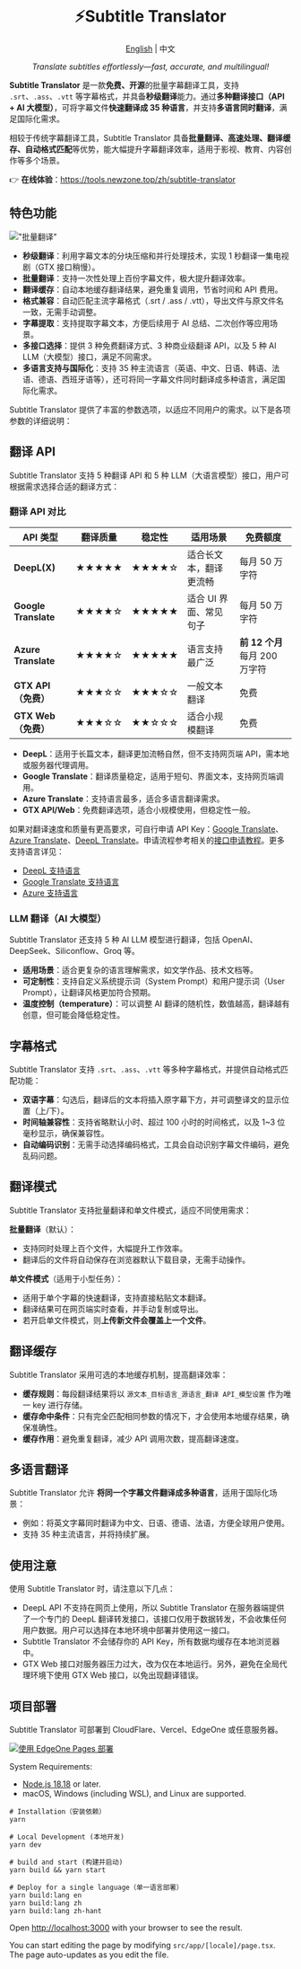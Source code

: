 <h1 align="center">
⚡️Subtitle Translator
</h1>
<p align="center">
    <a href="./README.md">English</a> | 中文
</p>
<p align="center">
    <em>Translate subtitles effortlessly—fast, accurate, and multilingual!</em>
</p>

**Subtitle Translator** 是一款**免费、开源**的批量字幕翻译工具，支持 `.srt`、`.ass`、`.vtt` 等字幕格式，并具备**秒级翻译**能力。通过**多种翻译接口（API + AI 大模型）**，可将字幕文件**快速翻译成 35 种语言**，并支持**多语言同时翻译**，满足国际化需求。  

相较于传统字幕翻译工具，Subtitle Translator 具备**批量翻译、高速处理、翻译缓存、自动格式匹配**等优势，能大幅提升字幕翻译效率，适用于影视、教育、内容创作等多个场景。  

👉 **在线体验**：<https://tools.newzone.top/zh/subtitle-translator>

## 特色功能

!["批量翻译"](https://img.newzone.top/subtile-translator.gif?imageMogr2/format/webp "批量翻译")

- **秒级翻译**：利用字幕文本的分块压缩和并行处理技术，实现 1 秒翻译一集电视剧（GTX 接口稍慢）。  
- **批量翻译**：支持一次性处理上百份字幕文件，极大提升翻译效率。  
- **翻译缓存**：自动本地缓存翻译结果，避免重复调用，节省时间和 API 费用。  
- **格式兼容**：自动匹配主流字幕格式（.srt / .ass / .vtt），导出文件与原文件名一致，无需手动调整。
- **字幕提取**：支持提取字幕文本，方便后续用于 AI 总结、二次创作等应用场景。
- **多接口选择**：提供 3 种免费翻译方式、3 种商业级翻译 API，以及 5 种 AI LLM（大模型）接口，满足不同需求。  
- **多语言支持与国际化**：支持 35 种主流语言（英语、中文、日语、韩语、法语、德语、西班牙语等），还可将同一字幕文件同时翻译成多种语言，满足国际化需求。

Subtitle Translator 提供了丰富的参数选项，以适应不同用户的需求。以下是各项参数的详细说明：

## 翻译 API

Subtitle Translator 支持 5 种翻译 API 和 5 种 LLM（大语言模型）接口，用户可根据需求选择合适的翻译方式：  

### 翻译 API 对比

| API 类型 | 翻译质量 | 稳定性 | 适用场景 | 免费额度 |  
|----------|----------|----------|----------|----------|  
| **DeepL(X)** | ★★★★★ | ★★★★☆ | 适合长文本，翻译更流畅 | 每月 50 万字符 |  
| **Google Translate** | ★★★★☆ | ★★★★★ | 适合 UI 界面、常见句子 | 每月 50 万字符 |  
| **Azure Translate** | ★★★★☆ | ★★★★★ | 语言支持最广泛 | **前 12 个月** 每月 200 万字符 |  
| **GTX API（免费）** | ★★★☆☆ | ★★★☆☆ | 一般文本翻译 | 免费 |  
| **GTX Web（免费）** | ★★★☆☆ | ★★☆☆☆ | 适合小规模翻译 | 免费 |  

- **DeepL**：适用于长篇文本，翻译更加流畅自然，但不支持网页端 API，需本地或服务器代理调用。  
- **Google Translate**：翻译质量稳定，适用于短句、界面文本，支持网页端调用。  
- **Azure Translate**：支持语言最多，适合多语言翻译需求。  
- **GTX API/Web**：免费翻译选项，适合小规模使用，但稳定性一般。  

如果对翻译速度和质量有更高要求，可自行申请 API Key：[Google Translate](https://cloud.google.com/translate/docs/setup?hl=zh-cn)、[Azure Translate](https://learn.microsoft.com/zh-cn/azure/ai-services/translator/reference/v3-0-translate)、[DeepL Translate](https://www.deepl.com/your-account/keys)。申请流程参考相关的[接口申请教程](https://ttime.timerecord.cn/service/translate/google.html)。更多支持语言详见：  

- [DeepL 支持语言](https://developers.deepl.com/docs/v/zh/api-reference/languages)  
- [Google Translate 支持语言](https://cloud.google.com/translate/docs/languages?hl=zh-cn)  
- [Azure 支持语言](https://learn.microsoft.com/zh-cn/azure/ai-services/translator/language-support)  

### LLM 翻译（AI 大模型）

Subtitle Translator 还支持 5 种 AI LLM 模型进行翻译，包括 OpenAI、DeepSeek、Siliconflow、Groq 等。  

- **适用场景**：适合更复杂的语言理解需求，如文学作品、技术文档等。  
- **可定制性**：支持自定义系统提示词（System Prompt）和用户提示词（User Prompt），让翻译风格更加符合预期。  
- **温度控制（temperature）**：可以调整 AI 翻译的随机性，数值越高，翻译越有创意，但可能会降低稳定性。  

## 字幕格式

Subtitle Translator 支持 `.srt`、`.ass`、`.vtt` 等多种字幕格式，并提供自动格式匹配功能：  

- **双语字幕**：勾选后，翻译后的文本将插入原字幕下方，并可调整译文的显示位置（上/下）。  
- **时间轴兼容性**：支持省略默认小时、超过 100 小时的时间格式，以及 1~3 位毫秒显示，确保兼容性。  
- **自动编码识别**：无需手动选择编码格式，工具会自动识别字幕文件编码，避免乱码问题。  

## 翻译模式  

Subtitle Translator 支持批量翻译和单文件模式，适应不同使用需求：  

**批量翻译**（默认）：

- 支持同时处理上百个文件，大幅提升工作效率。  
- 翻译后的文件将自动保存在浏览器默认下载目录，无需手动操作。  

**单文件模式**（适用于小型任务）：

- 适用于单个字幕的快速翻译，支持直接粘贴文本翻译。  
- 翻译结果可在网页端实时查看，并手动复制或导出。  
- 若开启单文件模式，则**上传新文件会覆盖上一个文件**。  

## 翻译缓存

Subtitle Translator 采用可选的本地缓存机制，提高翻译效率：  

- **缓存规则**：每段翻译结果将以 `源文本_目标语言_源语言_翻译 API_模型设置` 作为唯一 key 进行存储。  
- **缓存命中条件**：只有完全匹配相同参数的情况下，才会使用本地缓存结果，确保准确性。  
- **缓存作用**：避免重复翻译，减少 API 调用次数，提高翻译速度。  

## 多语言翻译

Subtitle Translator 允许 **将同一个字幕文件翻译成多种语言**，适用于国际化场景：  

- 例如：将英文字幕同时翻译为中文、日语、德语、法语，方便全球用户使用。  
- 支持 35 种主流语言，并将持续扩展。  

## 使用注意

使用 Subtitle Translator 时，请注意以下几点：

- DeepL API 不支持在网页上使用，所以 Subtitle Translator 在服务器端提供了一个专门的 DeepL 翻译转发接口，该接口仅用于数据转发，不会收集任何用户数据。用户可以选择在本地环境中部署并使用这一接口。
- Subtitle Translator 不会储存你的 API Key，所有数据均缓存在本地浏览器中。
- GTX Web 接口对服务器压力过大，改为仅在本地运行。另外，避免在全局代理环境下使用 GTX Web 接口，以免出现翻译错误。

## 项目部署

Subtitle Translator 可部署到 CloudFlare、Vercel、EdgeOne 或任意服务器。

[![使用 EdgeOne Pages 部署](https://cdnstatic.tencentcs.com/edgeone/pages/deploy.svg)](https://edgeone.ai/pages/new?repository-url=https%3A%2F%2Fgithub.com%2Frockbenben%2Fsubtitle-translator)

System Requirements:

- [Node.js 18.18](https://nodejs.org/) or later.
- macOS, Windows (including WSL), and Linux are supported.

```shell
# Installation（安装依赖）
yarn

# Local Development (本地开发)
yarn dev

# build and start (构建并启动)
yarn build && yarn start

# Deploy for a single language（单一语言部署）
yarn build:lang en
yarn build:lang zh
yarn build:lang zh-hant
```

Open [http://localhost:3000](http://localhost:3000) with your browser to see the result.

You can start editing the page by modifying `src/app/[locale]/page.tsx`. The page auto-updates as you edit the file.
